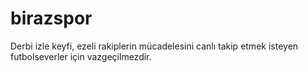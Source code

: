# birazspor
Derbi izle keyfi, ezeli rakiplerin mücadelesini canlı takip etmek isteyen futbolseverler için vazgeçilmezdir.
